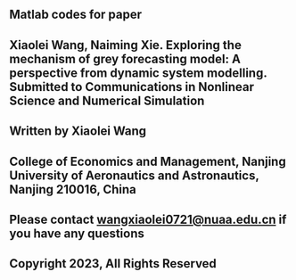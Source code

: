 ## Matlab codes for paper

## Xiaolei Wang, Naiming Xie. Exploring the mechanism of grey forecasting model: A perspective from  dynamic system modelling. Submitted to Communications in Nonlinear Science and Numerical Simulation
## Written by Xiaolei Wang

## College of Economics and Management, Nanjing University of Aeronautics and Astronautics, Nanjing 210016, China

## Please contact wangxiaolei0721@nuaa.edu.cn if you have any questions

## Copyright 2023, All Rights Reserved
